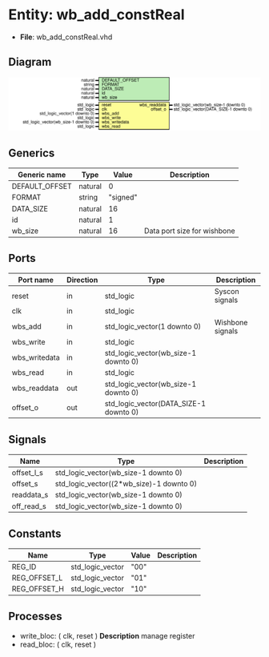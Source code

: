 # Entity: wb_add_constReal

- **File**: wb_add_constReal.vhd
## Diagram

![Diagram](wb_add_constReal.svg "Diagram")
## Generics

| Generic name   | Type    | Value    | Description                  |
| -------------- | ------- | -------- | ---------------------------- |
| DEFAULT_OFFSET | natural | 0        |                              |
| FORMAT         | string  | "signed" |                              |
| DATA_SIZE      | natural | 16       |                              |
| id             | natural | 1        |                              |
| wb_size        | natural | 16       |  Data port size for wishbone |
## Ports

| Port name     | Direction | Type                                   | Description      |
| ------------- | --------- | -------------------------------------- | ---------------- |
| reset         | in        | std_logic                              | Syscon signals   |
| clk           | in        | std_logic                              |                  |
| wbs_add       | in        | std_logic_vector(1 downto 0)           | Wishbone signals |
| wbs_write     | in        | std_logic                              |                  |
| wbs_writedata | in        | std_logic_vector(wb_size-1 downto 0)   |                  |
| wbs_read      | in        | std_logic                              |                  |
| wbs_readdata  | out       | std_logic_vector(wb_size-1 downto 0)   |                  |
| offset_o      | out       | std_logic_vector(DATA_SIZE-1 downto 0) |                  |
## Signals

| Name       | Type                                     | Description |
| ---------- | ---------------------------------------- | ----------- |
| offset_l_s | std_logic_vector(wb_size-1 downto 0)     |             |
| offset_s   | std_logic_vector((2*wb_size)-1 downto 0) |             |
| readdata_s | std_logic_vector(wb_size-1 downto 0)     |             |
| off_read_s | std_logic_vector(wb_size-1 downto 0)     |             |
## Constants

| Name         | Type             | Value | Description |
| ------------ | ---------------- | ----- | ----------- |
| REG_ID       | std_logic_vector |  "00" |             |
| REG_OFFSET_L | std_logic_vector |  "01" |             |
| REG_OFFSET_H | std_logic_vector |  "10" |             |
## Processes
- write_bloc: ( clk, reset )
**Description**
 manage register 
- read_bloc: ( clk, reset )
